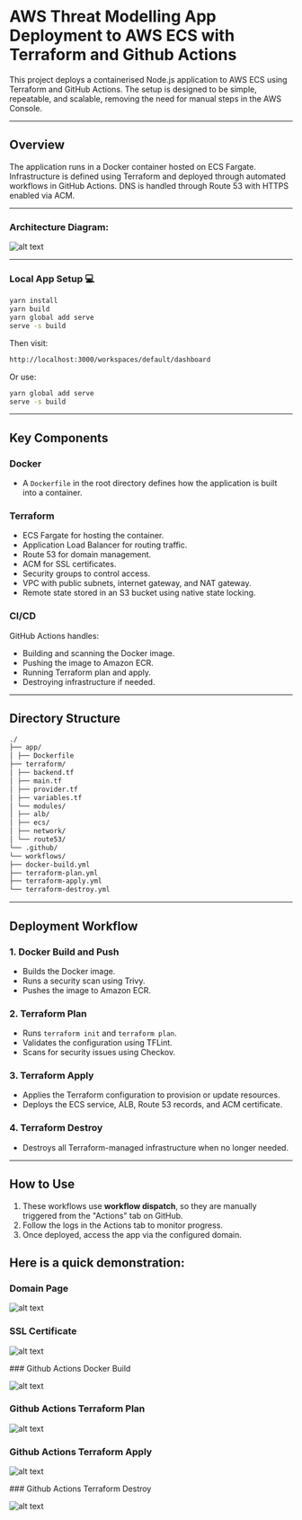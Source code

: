 # AWS Threat Modelling App Deployment to AWS ECS with Terraform and Github Actions

This project deploys a containerised Node.js application to AWS ECS using Terraform and GitHub Actions. The setup is designed to be simple, repeatable, and scalable, removing the need for manual steps in the AWS Console.

---

## Overview

The application runs in a Docker container hosted on ECS Fargate. Infrastructure is defined using Terraform and deployed through automated workflows in GitHub Actions. DNS is handled through Route 53 with HTTPS enabled via ACM.

---

### Architecture Diagram:

![alt text](<Architecture Diagram.gif>)

---

### Local App Setup 💻

```bash
yarn install
yarn build
yarn global add serve
serve -s build
```
Then visit:

```bash
http://localhost:3000/workspaces/default/dashboard
```

Or use:

```bash
yarn global add serve
serve -s build
```

---

## Key Components

### Docker
- A `Dockerfile` in the root directory defines how the application is built into a container.

### Terraform
- ECS Fargate for hosting the container.
- Application Load Balancer for routing traffic.
- Route 53 for domain management.
- ACM for SSL certificates.
- Security groups to control access.
- VPC with public subnets, internet gateway, and NAT gateway.
- Remote state stored in an S3 bucket using native state locking.

### CI/CD
GitHub Actions handles:

- Building and scanning the Docker image.
- Pushing the image to Amazon ECR.
- Running Terraform plan and apply.
- Destroying infrastructure if needed.

---

## Directory Structure

```bash
./
├── app/
│ ├── Dockerfile
├── terraform/
│ ├── backend.tf
│ ├── main.tf
│ ├── provider.tf
│ ├── variables.tf
│ └── modules/
│ ├── alb/
│ ├── ecs/
│ ├── network/
│ └── route53/
└── .github/
└── workflows/
├── docker-build.yml
├── terraform-plan.yml
├── terraform-apply.yml
└── terraform-destroy.yml
```
---

## Deployment Workflow

### 1. Docker Build and Push
- Builds the Docker image.
- Runs a security scan using Trivy.
- Pushes the image to Amazon ECR.

### 2. Terraform Plan
- Runs `terraform init` and `terraform plan`.
- Validates the configuration using TFLint.
- Scans for security issues using Checkov.

### 3. Terraform Apply
- Applies the Terraform configuration to provision or update resources.
- Deploys the ECS service, ALB, Route 53 records, and ACM certificate.

### 4. Terraform Destroy
- Destroys all Terraform-managed infrastructure when no longer needed.

---

## How to Use

1. These workflows use **workflow dispatch**, so they are manually triggered from the "Actions" tab on GitHub.
2. Follow the logs in the Actions tab to monitor progress.
3. Once deployed, access the app via the configured domain.

## Here is a quick demonstration:

### Domain Page

![alt text](<Threat Modelling Homepage.png>)

### SSL Certificate

![alt text](<SSL Certificate.png>)

### Github Actions Docker Build

![alt text](<Docker Build.png>)

### Github Actions Terraform Plan

![alt text](<Terraform Plan.png>)

### Github Actions Terraform Apply

![alt text](<Terraform Apply.png>)

### Github Actions Terraform Destroy

![alt text](<Terraform Destroy.png>)
